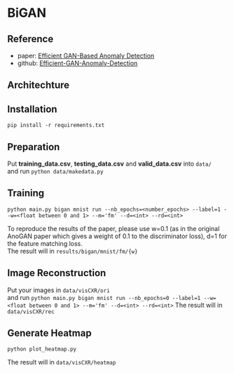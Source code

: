 # BiGAN

## Reference
* paper: [Efficient GAN-Based Anomaly Detection](https://arxiv.org/abs/1802.06222 "游標顯示")
* github: [Efficient-GAN-Anomaly-Detection](https://github.com/houssamzenati/Efficient-GAN-Anomaly-Detection/tree/master "游標顯示")

## Architechture

## Installation
    pip install -r requirements.txt

## Preparation
Put **training_data.csv**, **testing_data.csv** and **valid_data.csv** into `data/`  
and run `python data/makedata.py`

## Training
    python main.py bigan mnist run --nb_epochs=<number_epochs> --label=1 --w=<float between 0 and 1> --m='fm' --d=<int> --rd=<int>  
To reproduce the results of the paper, please use w=0.1 (as in the original AnoGAN paper which gives a weight of 0.1 to the discriminator loss), d=1 for the feature matching loss.  
The result will in `results/bigan/mnist/fm/{w}`

## Image Reconstruction
Put your images in `data/visCXR/ori`  
and run `python main.py bigan mnist run --nb_epochs=0 --label=1 --w=<float between 0 and 1> --m='fm' --d=<int> --rd=<int>`
The result will in `data/visCXR/rec`

## Generate Heatmap
    python plot_heatmap.py
The result will in `data/visCXR/heatmap`
